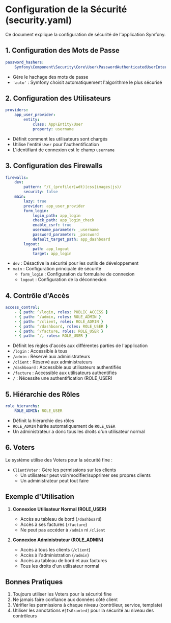 # Configuration de la Sécurité (security.yaml)

Ce document explique la configuration de sécurité de l'application Symfony.

## 1. Configuration des Mots de Passe

```yaml
password_hashers:
    Symfony\Component\Security\Core\User\PasswordAuthenticatedUserInterface: 'auto'
```
- Gère le hachage des mots de passe
- `'auto'` : Symfony choisit automatiquement l'algorithme le plus sécurisé

## 2. Configuration des Utilisateurs

```yaml
providers:
    app_user_provider:
        entity:
            class: App\Entity\User
            property: username
```
- Définit comment les utilisateurs sont chargés
- Utilise l'entité `User` pour l'authentification
- L'identifiant de connexion est le champ `username`

## 3. Configuration des Firewalls

```yaml
firewalls:
    dev:
        pattern: ^/(_(profiler|wdt)|css|images|js)/
        security: false
    main:
        lazy: true
        provider: app_user_provider
        form_login:
            login_path: app_login
            check_path: app_login_check
            enable_csrf: true
            username_parameter: _username
            password_parameter: _password
            default_target_path: app_dashboard
        logout:
            path: app_logout
            target: app_login
```
- `dev` : Désactive la sécurité pour les outils de développement
- `main` : Configuration principale de sécurité
  - `form_login` : Configuration du formulaire de connexion
  - `logout` : Configuration de la déconnexion

## 4. Contrôle d'Accès

```yaml
access_control:
    - { path: ^/login, roles: PUBLIC_ACCESS }
    - { path: ^/admin, roles: ROLE_ADMIN }
    - { path: ^/client, roles: ROLE_ADMIN }
    - { path: ^/dashboard, roles: ROLE_USER }
    - { path: ^/facture, roles: ROLE_USER }
    - { path: ^/, roles: ROLE_USER }
```
- Définit les règles d'accès aux différentes parties de l'application
- `/login` : Accessible à tous
- `/admin` : Réservé aux administrateurs
- `/client` : Réservé aux administrateurs
- `/dashboard` : Accessible aux utilisateurs authentifiés
- `/facture` : Accessible aux utilisateurs authentifiés
- `/` : Nécessite une authentification (ROLE_USER)

## 5. Hiérarchie des Rôles

```yaml
role_hierarchy:
    ROLE_ADMIN: ROLE_USER
```
- Définit la hiérarchie des rôles
- `ROLE_ADMIN` hérite automatiquement de `ROLE_USER`
- Un administrateur a donc tous les droits d'un utilisateur normal

## 6. Voters

Le système utilise des Voters pour la sécurité fine :
- `ClientVoter` : Gère les permissions sur les clients
  - Un utilisateur peut voir/modifier/supprimer ses propres clients
  - Un administrateur peut tout faire

## Exemple d'Utilisation

1. **Connexion Utilisateur Normal (ROLE_USER)**
   - Accès au tableau de bord (`/dashboard`)
   - Accès à ses factures (`/facture`)
   - Ne peut pas accéder à `/admin` ni `/client`

2. **Connexion Administrateur (ROLE_ADMIN)**
   - Accès à tous les clients (`/client`)
   - Accès à l'administration (`/admin`)
   - Accès au tableau de bord et aux factures
   - Tous les droits d'un utilisateur normal

## Bonnes Pratiques

1. Toujours utiliser les Voters pour la sécurité fine
2. Ne jamais faire confiance aux données côté client
3. Vérifier les permissions à chaque niveau (contrôleur, service, template)
4. Utiliser les annotations `#[IsGranted]` pour la sécurité au niveau des contrôleurs 